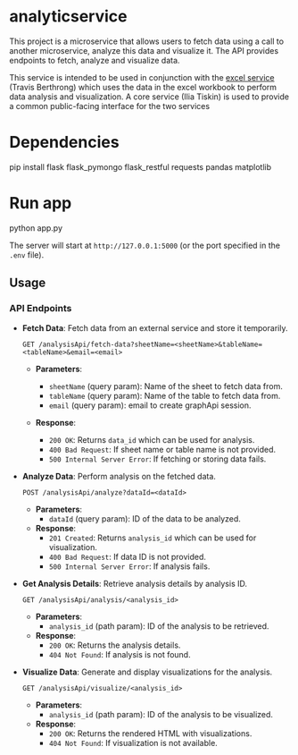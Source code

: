 # analyticservice
This project is a microservice that allows users to fetch data using a call to another microservice, analyze this data and visualize it.
The API provides endpoints to fetch, analyze and visualize data.

This service is intended to be used in conjunction with the [excel service](https://github.com/Travis-Berthrong/excelservice) (Travis Berthrong) which uses the data in the excel workbook to perform data analysis and visualization. A core service (Ilia Tiskin) is used to provide a common public-facing interface for the two services

# Dependencies
pip install flask flask_pymongo flask_restful requests pandas matplotlib

# Run app
python app.py

The server will start at `http://127.0.0.1:5000` (or the port specified in the `.env` file).

## Usage

### API Endpoints

- **Fetch Data**: Fetch data from an external service and store it temporarily.
    ```http
    GET /analysisApi/fetch-data?sheetName=<sheetName>&tableName=<tableName>&email=<email>
    ```
    - **Parameters**: 
        - `sheetName` (query param): Name of the sheet to fetch data from.
        - `tableName` (query param): Name of the table to fetch data from.
        - `email` (query param): email to create graphApi session.

    - **Response**:
        - `200 OK`: Returns `data_id` which can be used for analysis.
        - `400 Bad Request`: If sheet name or table name is not provided.
        - `500 Internal Server Error`: If fetching or storing data fails.

- **Analyze Data**: Perform analysis on the fetched data.
    ```http
    POST /analysisApi/analyze?dataId=<dataId>
    ```
    - **Parameters**: 
        - `dataId` (query param): ID of the data to be analyzed.
    - **Response**:
        - `201 Created`: Returns `analysis_id` which can be used for visualization.
        - `400 Bad Request`: If data ID is not provided.
        - `500 Internal Server Error`: If analysis fails.

- **Get Analysis Details**: Retrieve analysis details by analysis ID.
    ```http
    GET /analysisApi/analysis/<analysis_id>
    ```
    - **Parameters**: 
        - `analysis_id` (path param): ID of the analysis to be retrieved.
    - **Response**:
        - `200 OK`: Returns the analysis details.
        - `404 Not Found`: If analysis is not found.

- **Visualize Data**: Generate and display visualizations for the analysis.
    ```http
    GET /analysisApi/visualize/<analysis_id>
    ```
    - **Parameters**: 
        - `analysis_id` (path param): ID of the analysis to be visualized.
    - **Response**:
        - `200 OK`: Returns the rendered HTML with visualizations.
        - `404 Not Found`: If visualization is not available.